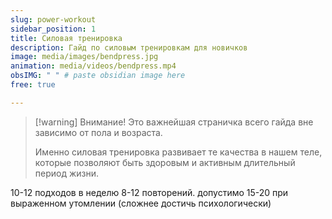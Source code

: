 ```yaml
---
slug: power-workout
sidebar_position: 1
title: Силовая тренировка
description: Гайд по силовым тренировкам для новичков
image: media/images/bendpress.jpg
animation: media/videos/bendpress.mp4
obsIMG: " " # paste obsidian image here
free: true

---
```




> [!warning] Внимание!
>  Это важнейшая страничка всего гайда вне зависимо от пола и возраста. 
>  
>  Именно силовая тренировка развивает те качества в нашем теле, которые позволяют быть здоровым и активным длительный период жизни.


10-12 подходов в неделю
8-12 повторений. допустимо 15-20 при выраженном утомлении (сложнее достичь психологически)